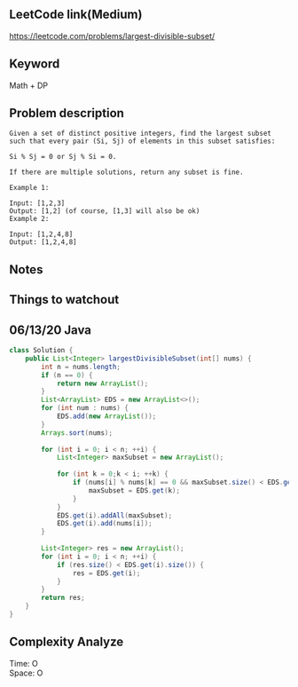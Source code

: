 ## LeetCode link(Medium)
https://leetcode.com/problems/largest-divisible-subset/

## Keyword
Math + DP

## Problem description
```
Given a set of distinct positive integers, find the largest subset such that every pair (Si, Sj) of elements in this subset satisfies:

Si % Sj = 0 or Sj % Si = 0.

If there are multiple solutions, return any subset is fine.

Example 1:

Input: [1,2,3]
Output: [1,2] (of course, [1,3] will also be ok)
Example 2:

Input: [1,2,4,8]
Output: [1,2,4,8]
```



## Notes


## Things to watchout

## 06/13/20 Java

```java
class Solution {
    public List<Integer> largestDivisibleSubset(int[] nums) {
        int n = nums.length;
        if (n == 0) {
            return new ArrayList();
        }
        List<ArrayList> EDS = new ArrayList<>();
        for (int num : nums) {
            EDS.add(new ArrayList());
        }
        Arrays.sort(nums);
        
        for (int i = 0; i < n; ++i) {
            List<Integer> maxSubset = new ArrayList();
            
            for (int k = 0;k < i; ++k) {
                if (nums[i] % nums[k] == 0 && maxSubset.size() < EDS.get(k).size()) {
                    maxSubset = EDS.get(k);
                }
            }
            EDS.get(i).addAll(maxSubset);
            EDS.get(i).add(nums[i]);
        }
        
        List<Integer> res = new ArrayList();
        for (int i = 0; i < n; ++i) {
            if (res.size() < EDS.get(i).size()) {
                res = EDS.get(i);
            }
        }
        return res;
    }
}

```
## Complexity Analyze
Time: O       \
Space: O